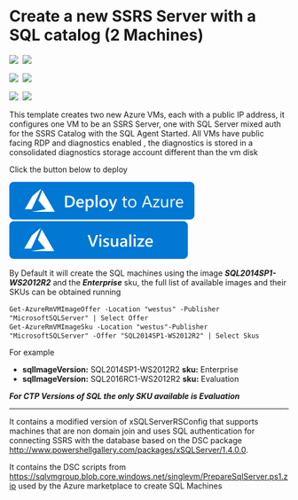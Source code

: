 # Create a new SSRS Server with a SQL catalog (2 Machines) 

<IMG SRC="https://azurequickstartsservice.blob.core.windows.net/badges/sql-reporting-services-sql-server/PublicLastTestDate.svg" />&nbsp;
<IMG SRC="https://azurequickstartsservice.blob.core.windows.net/badges/sql-reporting-services-sql-server/PublicDeployment.svg" />&nbsp;

<IMG SRC="https://azurequickstartsservice.blob.core.windows.net/badges/sql-reporting-services-sql-server/FairfaxLastTestDate.svg" />&nbsp;
<IMG SRC="https://azurequickstartsservice.blob.core.windows.net/badges/sql-reporting-services-sql-server/FairfaxDeployment.svg" />&nbsp;

<IMG SRC="https://azurequickstartsservice.blob.core.windows.net/badges/sql-reporting-services-sql-server/BestPracticeResult.svg" />&nbsp;
<IMG SRC="https://azurequickstartsservice.blob.core.windows.net/badges/sql-reporting-services-sql-server/CredScanResult.svg" />&nbsp;

This template creates two new Azure VMs, each with a public IP address, it configures one VM to be an SSRS Server, one with SQL Server mixed auth for the SSRS Catalog with the SQL Agent Started. All VMs have public facing RDP and diagnostics enabled , the diagnostics is stored in a consolidated diagnostics storage account different than the vm disk

Click the button below to deploy

<a href="https://portal.azure.com/#create/Microsoft.Template/uri/https%3A%2F%2Fraw.githubusercontent.com%2Fazure%2Fazure-quickstart-templates%2Fmaster%2Fsql-reporting-services-sql-server%2Fazuredeploy.json" target="_blank">
    <img src="https://raw.githubusercontent.com/Azure/azure-quickstart-templates/master/1-CONTRIBUTION-GUIDE/images/deploytoazure.svg?sanitize=true"/>
</a>
<a href="http://armviz.io/#/?load=https%3A%2F%2Fraw.githubusercontent.com%2FAzure%2Fazure-quickstart-templates%2Fmaster%2Fsql-reporting-services-sql-server%2Fazuredeploy.json" target="_blank">
  <img src="https://raw.githubusercontent.com/Azure/azure-quickstart-templates/master/1-CONTRIBUTION-GUIDE/images/visualizebutton.svg?sanitize=true"/>
</a>

 
By Default it will create the SQL machines using the image ***SQL2014SP1-WS2012R2*** and the ***Enterprise*** sku, the full list of available images and their SKUs can be obtained running

    Get-AzureRmVMImageOffer -Location "westus" -Publisher "MicrosoftSQLServer" | Select Offer
    Get-AzureRmVMImageSku -Location "westus"-Publisher "MicrosoftSQLServer" -Offer "SQL2014SP1-WS2012R2" | Select Skus

For example
* **sqlImageVersion:** SQL2014SP1-WS2012R2 **sku:** Enterprise 
* **sqlImageVersion:** SQL2016RC1-WS2012R2 **sku:** Evaluation


***For CTP Versions of SQL the only SKU available is Evaluation*** 

***
It contains a modified version of xSQLServerRSConfig that supports machines that are non domain join and uses SQL authentication for connecting SSRS with the database 
based on the DSC package http://www.powershellgallery.com/packages/xSQLServer/1.4.0.0.

It contains the DSC scripts from https://sqlvmgroup.blob.core.windows.net/singlevm/PrepareSqlServer.ps1.zip used by the Azure marketplace to create SQL Machines

        

